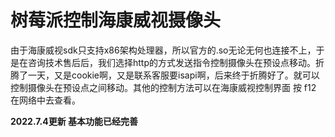# 树莓派控制海康威视摄像头

由于海康威视sdk只支持x86架构处理器，所以官方的.so无论无何也连接不上，于是在咨询技术售后后，我们选择http的方式发送指令控制摄像头在预设点移动。折腾了一天，又是cookie啊，又是联系客服要isapi啊，后来终于折腾好了。就可以控制摄像头在预设点之间移动。其他的控制方法可以在海康威视控制界面 按 f12 在网络中去查看。

**2022.7.4更新 基本功能已经完善**

